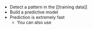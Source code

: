 - Detect a pattern in the [[training data]]
- Build a predictive model
- Prediction is extremely fast
	- You can also use 